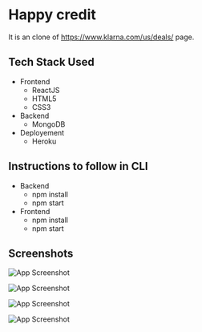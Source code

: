 
# Happy credit

It is an clone of https://www.klarna.com/us/deals/ page. 
## Tech Stack Used

 - Frontend
   - ReactJS
   - HTML5
   - CSS3
 - Backend
   - MongoDB
 - Deployement
   - Heroku 

## Instructions to follow in CLI 

 - Backend
   - npm install
   - npm start
 - Frontend
   - npm install
   - npm start
 

## Screenshots

![App Screenshot](https://i.ibb.co/yNYMrLK/image-1.png)

![App Screenshot](https://i.ibb.co/gFghjch/image-2.png)

![App Screenshot](https://i.ibb.co/wQNyqBk/image-3.png)

![App Screenshot](https://i.ibb.co/kGRCV59/image-4.png)

